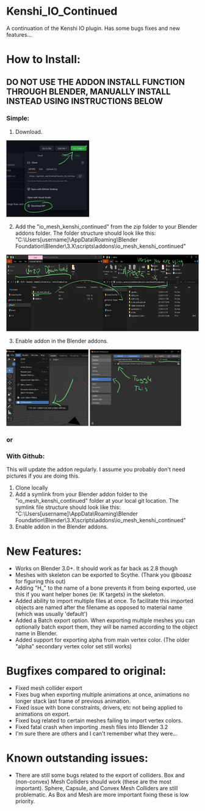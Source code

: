 # Kenshi_IO_Continued
A continuation of the Kenshi IO plugin. Has some bugs fixes and new features...

# How to Install:

## DO NOT USE THE ADDON INSTALL FUNCTION THROUGH BLENDER, MANUALLY INSTALL INSTEAD USING INSTRUCTIONS BELOW

### Simple:

1. Download.
<img src="https://github.com/Kindrad/Kenshi_IO_Continued/blob/main/install_instructions/Step_1.png" height="200"/>

2. Add the "io_mesh_kenshi_continued" from the zip folder to your Blender addons folder.
The folder structure should look like this: "C:\Users[username]\AppData\Roaming\Blender Foundation\Blender\3.X\scripts\addons\io_mesh_kenshi_continued" 
<img src="https://github.com/Kindrad/Kenshi_IO_Continued/blob/main/install_instructions/Step_2.png" height="200"/>

3. Enable addon in the Blender addons.
<img src="https://github.com/Kindrad/Kenshi_IO_Continued/blob/main/install_instructions/Step_3a.png" height="200"/>
<img src="https://github.com/Kindrad/Kenshi_IO_Continued/blob/main/install_instructions/Step_3b.png" height="200"/>

### or

### With Github:

This will update the addon regularly. I assume you probably don't need pictures if you are doing this.

1. Clone locally
2. Add a symlink from your Blender addon folder to the "io_mesh_kenshi_continued" folder at your local git location.
The symlink file structure should look like this: "C:\Users[username]\AppData\Roaming\Blender Foundation\Blender\3.X\scripts\addons\io_mesh_kenshi_continued"
3. Enable addon in the Blender addons.


# New Features:
+ Works on Blender 3.0+. It should work as far back as 2.8 though
+ Meshes with skeleton can be exported to Scythe. (Thank you @boasz for figuring this out)
+ Adding "H_" to the name of a bone prevents it from being exported, use this if you want helper bones (ie: IK targets) in the skeleton.
+ Added ability to import multiple files at once. To facilitate this imported objects are named after the filename as opposed to material name (which was usually 'default')
+ Added a Batch export option. When exporting multiple meshes you can optionally batch export them, they will be named according to the object name in Blender.
+ Added support for exporting alpha from main vertex color. (The older "alpha" secondary vertex color set still works)

# Bugfixes compared to original:
+ Fixed mesh collider export
+ Fixes bug when exporting multiple animations at once, animations no longer stack last frame of previous animation.
+ Fixed issue with bone constraints, drivers, etc not being applied to animations on export.
+ Fixed bug related to certain meshes failing to import vertex colors.
+ Fixed fatal crash when importing .mesh files into Blender 3.2
+ I'm sure there are others and I can't remember what they were...

# Known outstanding issues:
+ There are still some bugs related to the export of colliders. Box and (non-convex) Mesh Colliders should work (these are the most important). Sphere, Capsule, and Convex Mesh Colliders are still problematic. As Box and Mesh are more important fixing these is low priority.
